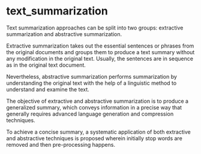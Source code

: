 # text_summarization
Text summarization approaches can be split into two groups: extractive summarization and abstractive summarization. 

Extractive summarization takes out the essential sentences or phrases from the original documents and groups them to produce a text summary without any modification in the original text. Usually, the sentences are in sequence as in the original text document. 

Nevertheless, abstractive summarization performs summarization by understanding the original text with the help of a linguistic method to understand and examine the text. 

The objective of extractive and abstractive summarization is to produce a generalized summary, which conveys information in a precise way that generally requires advanced language generation and compression techniques.  

To achieve a concise summary, a systematic application of both extractive and abstractive techniques is proposed wherein initially stop words are removed and then pre-processing happens. 
